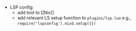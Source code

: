 - LSP config
	- add tool to [[Nix]]
	- add relevant LS setup function to `plugins/lsp.lua` e.g., `require('lspconfig').nixd.setup({})`